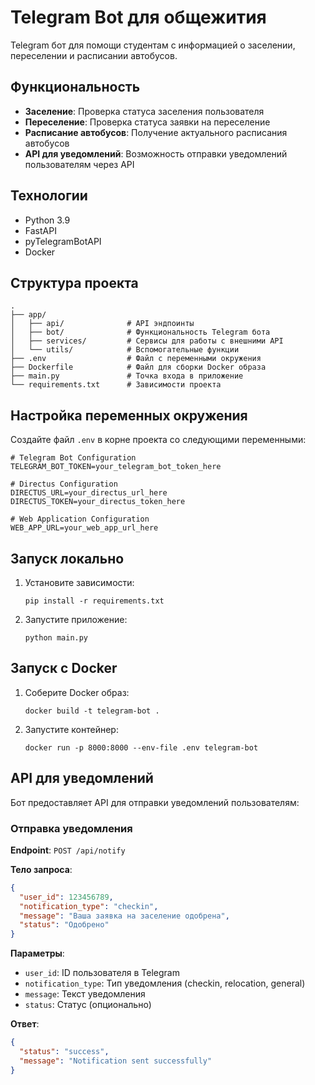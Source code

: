 # Telegram Bot для общежития

Telegram бот для помощи студентам с информацией о заселении, переселении и расписании автобусов.

## Функциональность

- **Заселение**: Проверка статуса заселения пользователя
- **Переселение**: Проверка статуса заявки на переселение
- **Расписание автобусов**: Получение актуального расписания автобусов
- **API для уведомлений**: Возможность отправки уведомлений пользователям через API

## Технологии

- Python 3.9
- FastAPI
- pyTelegramBotAPI
- Docker

## Структура проекта

```
.
├── app/
│   ├── api/              # API эндпоинты
│   ├── bot/              # Функциональность Telegram бота
│   ├── services/         # Сервисы для работы с внешними API
│   └── utils/            # Вспомогательные функции
├── .env                  # Файл с переменными окружения
├── Dockerfile            # Файл для сборки Docker образа
├── main.py               # Точка входа в приложение
└── requirements.txt      # Зависимости проекта
```

## Настройка переменных окружения

Создайте файл `.env` в корне проекта со следующими переменными:

```
# Telegram Bot Configuration
TELEGRAM_BOT_TOKEN=your_telegram_bot_token_here

# Directus Configuration
DIRECTUS_URL=your_directus_url_here
DIRECTUS_TOKEN=your_directus_token_here

# Web Application Configuration
WEB_APP_URL=your_web_app_url_here
```

## Запуск локально

1. Установите зависимости:
   ```
   pip install -r requirements.txt
   ```

2. Запустите приложение:
   ```
   python main.py
   ```

## Запуск с Docker

1. Соберите Docker образ:
   ```
   docker build -t telegram-bot .
   ```

2. Запустите контейнер:
   ```
   docker run -p 8000:8000 --env-file .env telegram-bot
   ```

## API для уведомлений

Бот предоставляет API для отправки уведомлений пользователям:

### Отправка уведомления

**Endpoint**: `POST /api/notify`

**Тело запроса**:
```json
{
  "user_id": 123456789,
  "notification_type": "checkin",
  "message": "Ваша заявка на заселение одобрена",
  "status": "Одобрено"
}
```

**Параметры**:
- `user_id`: ID пользователя в Telegram
- `notification_type`: Тип уведомления (checkin, relocation, general)
- `message`: Текст уведомления
- `status`: Статус (опционально)

**Ответ**:
```json
{
  "status": "success",
  "message": "Notification sent successfully"
}
```